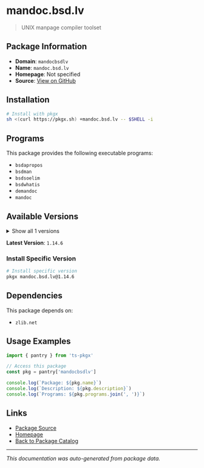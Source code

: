 # mandoc.bsd.lv

> UNIX manpage compiler toolset

## Package Information

- **Domain**: `mandocbsdlv`
- **Name**: `mandoc.bsd.lv`
- **Homepage**: Not specified
- **Source**: [View on GitHub](https://github.com/pkgxdev/pantry/tree/main/projects/mandoc.bsd.lv/package.yml)

## Installation

```bash
# Install with pkgx
sh <(curl https://pkgx.sh) +mandoc.bsd.lv -- $SHELL -i
```

## Programs

This package provides the following executable programs:

- `bsdapropos`
- `bsdman`
- `bsdsoelim`
- `bsdwhatis`
- `demandoc`
- `mandoc`

## Available Versions

<details>
<summary>Show all 1 versions</summary>

- `1.14.6`

</details>

**Latest Version**: `1.14.6`

### Install Specific Version

```bash
# Install specific version
pkgx mandoc.bsd.lv@1.14.6
```

## Dependencies

This package depends on:

- `zlib.net`

## Usage Examples

```typescript
import { pantry } from 'ts-pkgx'

// Access this package
const pkg = pantry['mandocbsdlv']

console.log(`Package: ${pkg.name}`)
console.log(`Description: ${pkg.description}`)
console.log(`Programs: ${pkg.programs.join(', ')}`)
```

## Links

- [Package Source](https://github.com/pkgxdev/pantry/tree/main/projects/mandoc.bsd.lv/package.yml)
- [Homepage](#)
- [Back to Package Catalog](../package-catalog.md)

---

*This documentation was auto-generated from package data.*

